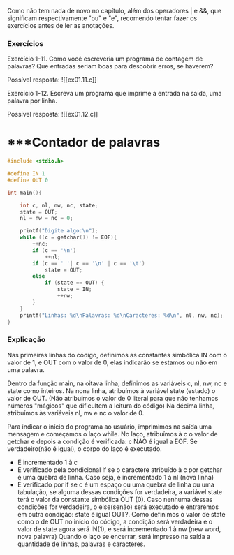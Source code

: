 Como não tem nada de novo no capítulo, além dos operadores | e &&, que significam respectivamente "ou" e "e", recomendo tentar fazer os exercícios antes de ler as anotações.
### Exercícios

Exercício 1-11. Como você escreveria um programa de contagem de palavras? Que entradas seriam boas para descobrir erros, se haverem?

 Possível resposta:
![[ex01.11.c]]

Exercício 1-12. Escreva um programa que imprime a entrada na saída, uma palavra por linha.

Possível resposta: ![[ex01.12.c]]
# ***Contador de palavras

```c
#include <stdio.h>

#define IN 1
#define OUT 0

int main(){

    int c, nl, nw, nc, state;
    state = OUT;
    nl = nw = nc = 0;

    printf("Digite algo:\n");
    while ((c = getchar()) != EOF){
        ++nc;
        if (c == '\n')
            ++nl;
        if (c == ' '| c == '\n' | c == '\t')
            state = OUT;
        else
            if (state == OUT) {
                state = IN;
                ++nw;
        }
    }          
    printf("Linhas: %d\nPalavras: %d\nCaracteres: %d\n", nl, nw, nc);
}
```

### Explicação

Nas primeiras linhas do código, definimos as constantes simbólica IN com o valor de 1, e OUT com o valor de 0, elas indicarão se estamos ou não em uma palavra.

Dentro da função main, na oitava linha, definimos as variáveis c, nl, nw, nc e state como inteiros.
Na nona linha, atribuímos à variável state (estado) o valor de OUT. (Não atribuímos o valor de 0 literal para que não tenhamos números "mágicos" que dificultem a leitura do código)
Na décima linha, atribuímos às variáveis nl, nw e nc o valor de 0.

Para indicar o início do programa ao usuário, imprimimos na saída uma mensagem e começamos o laço while.
No laço, atribuímos à c o valor de getchar e depois a condição é verificada: c NÃO é igual a EOF. Se verdadeiro(não é igual), o corpo do laço é executado. 
- É incrementado 1 à c
- É verificado pela condicional if se o caractere atribuído à c por getchar é uma quebra de linha. Caso seja, é incrementado 1 à nl (nova linha)
- É verificado por if se c é um espaço ou uma quebra de linha ou uma tabulação, se alguma dessas condições for verdadeira, a variável state terá o valor da constante simbólica OUT (0). Caso nenhuma dessas condições for verdadeira, o else(senão) será executado e entraremos em outra condição: state é igual OUT?. Como definimos o valor de state como o de OUT no início do código, a condição será verdadeira e o valor de state agora será IN(1), e será incrementado 1 à nw (new word, nova palavra)
Quando o laço se encerrar, será impresso na saída a quantidade de linhas, palavras e caracteres.